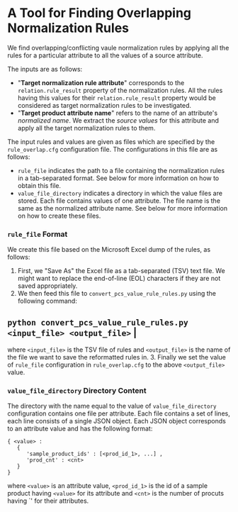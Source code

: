 # A Tool for Finding Overlapping Normalization Rules

We find overlapping/conflicting vaule normalization rules by applying all the rules for a particular attribute to all the values of a source attribute.

The inputs are as follows:

   * "**Target normalization rule attribute**" corresponds to the `relation.rule_result` property of the normalization rules. All the rules having this values for their `relation.rule_result` property would be considered as target normalization rules to be investigated.
   * "**Target product attribute name**" refers to the name of an attribute's *normalized name*. We extract the *source values* for this attribute and apply all the target normalization rules to them.

The input rules and values are given as files which are specified by the `rule_overlap.cfg` configuration file. The configurations in this file are as follows:

   * `rule_file` indicates the path to a file containing the normalization rules in a tab-separated format. See below for more information on how to obtain this file.
   * `value_file_directory` indicates a directory in which the value files are stored. Each file contains values of one attribute. The file name is the same as the normalized attribute name. See below for more information on how to create these files.

### `rule_file` Format

We create this file based on the Microsoft Excel dump of the rules, as follows:

   1. First, we "Save As" the Excel file as a tab-separated (TSV) text file. We might want to replace the end-of-line (EOL) characters if they are not saved appropriately.
   2. We then feed this file to `convert_pcs_value_rule_rules.py` using the following command:

   `python convert_pcs_value_rule_rules.py <input_file> <output_file>` |
   ---------------------------------------------------------------------

   where `<input_file>` is the TSV file of rules and `<output_file>` is the name of the file we want to save the reformatted rules in.
   3. Finally we set the value of `rule_file` configuration in `rule_overlap.cfg` to the above `<output_file>` value.

### `value_file_directory` Directory Content

The directory with the name equal to the value of `value_file_directory` configuration contains one file per attribute. Each file contains a set of lines, each line consists of a single JSON object. Each JSON object corresponds to an attribute value and has the following format:
```
{ <value> :
   {
      'sample_product_ids' : [<prod_id_1>, ...] ,
      'prod_cnt' : <cnt>
   }
}
```
where `<value>` is an attribute value, `<prod_id_1>` is the id of a sample product having `<value>` for its attribute and `<cnt>` is the number of procuts having `<value>' for their attributes.
